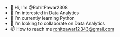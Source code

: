 - 👋 Hi, I’m @RohitPawar2308
- 👀 I’m interested in Data Analytics
- 🌱 I’m currently learning Python
- 💞️ I’m looking to collaborate on Data Analytics
- 📫 How to reach me rohitpawar12343@gmail.com

<!---
RohitPawar2308/RohitPawar2308 is a ✨ special ✨ repository because its `README.md` (this file) appears on your GitHub profile.
You can click the Preview link to take a look at your changes.
--->
